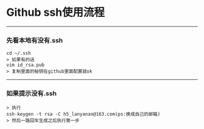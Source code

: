 # Github ssh使用流程
---
### 先看本地有没有.ssh
    cd ~/.ssh
	> 如果有的话
	vim id_rsa.pub
	> 复制里面的秘钥在github里面配置就ok
---
### 如果提示没有.ssh
   	> 执行
   	ssh-keygen -t rsa -C h5_lanyanan@163.com(ps:换成自己的邮箱)
   	> 然后一路回车生成之后执行第一步